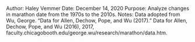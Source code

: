 Author: Haley Vemmer
Date: December 14, 2020
Purpose: Analyze changes in marathon date from the 1970s to the 2010s.
Notes: Data adopted from Wu, George. “Data for Allen, Dechow, Pope, and Wu (2017).” Data for Allen, Dechow, Pope, and Wu (2016), 2017, faculty.chicagobooth.edu/george.wu/research/marathon/data.htm. 
